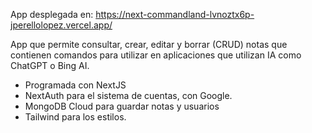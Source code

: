 App desplegada en: https://next-commandland-lvnoztx6p-jperellolopez.vercel.app/

App que permite consultar, crear, editar y borrar (CRUD) notas que contienen comandos para utilizar en aplicaciones que utilizan IA como ChatGPT o Bing AI.

- Programada con NextJS
- NextAuth para el sistema de cuentas, con Google.
- MongoDB Cloud para guardar notas y usuarios
- Tailwind para los estilos.

